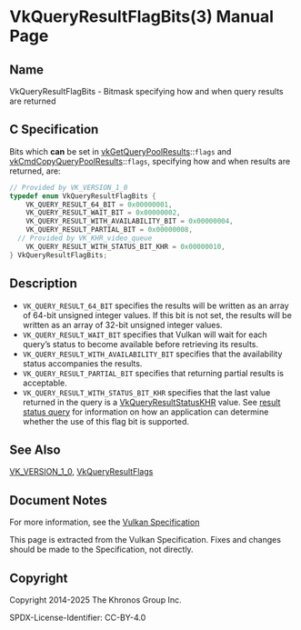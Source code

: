 # VkQueryResultFlagBits(3) Manual Page

## Name

VkQueryResultFlagBits - Bitmask specifying how and when query results are returned



## [](#_c_specification)C Specification

Bits which **can** be set in [vkGetQueryPoolResults](https://registry.khronos.org/vulkan/specs/latest/man/html/vkGetQueryPoolResults.html)::`flags` and [vkCmdCopyQueryPoolResults](https://registry.khronos.org/vulkan/specs/latest/man/html/vkCmdCopyQueryPoolResults.html)::`flags`, specifying how and when results are returned, are:

```c++
// Provided by VK_VERSION_1_0
typedef enum VkQueryResultFlagBits {
    VK_QUERY_RESULT_64_BIT = 0x00000001,
    VK_QUERY_RESULT_WAIT_BIT = 0x00000002,
    VK_QUERY_RESULT_WITH_AVAILABILITY_BIT = 0x00000004,
    VK_QUERY_RESULT_PARTIAL_BIT = 0x00000008,
  // Provided by VK_KHR_video_queue
    VK_QUERY_RESULT_WITH_STATUS_BIT_KHR = 0x00000010,
} VkQueryResultFlagBits;
```

## [](#_description)Description

- `VK_QUERY_RESULT_64_BIT` specifies the results will be written as an array of 64-bit unsigned integer values. If this bit is not set, the results will be written as an array of 32-bit unsigned integer values.
- `VK_QUERY_RESULT_WAIT_BIT` specifies that Vulkan will wait for each query’s status to become available before retrieving its results.
- `VK_QUERY_RESULT_WITH_AVAILABILITY_BIT` specifies that the availability status accompanies the results.
- `VK_QUERY_RESULT_PARTIAL_BIT` specifies that returning partial results is acceptable.
- `VK_QUERY_RESULT_WITH_STATUS_BIT_KHR` specifies that the last value returned in the query is a [VkQueryResultStatusKHR](https://registry.khronos.org/vulkan/specs/latest/man/html/VkQueryResultStatusKHR.html) value. See [result status query](https://registry.khronos.org/vulkan/specs/latest/html/vkspec.html#queries-result-status-only) for information on how an application can determine whether the use of this flag bit is supported.

## [](#_see_also)See Also

[VK\_VERSION\_1\_0](https://registry.khronos.org/vulkan/specs/latest/man/html/VK_VERSION_1_0.html), [VkQueryResultFlags](https://registry.khronos.org/vulkan/specs/latest/man/html/VkQueryResultFlags.html)

## [](#_document_notes)Document Notes

For more information, see the [Vulkan Specification](https://registry.khronos.org/vulkan/specs/latest/html/vkspec.html#VkQueryResultFlagBits)

This page is extracted from the Vulkan Specification. Fixes and changes should be made to the Specification, not directly.

## [](#_copyright)Copyright

Copyright 2014-2025 The Khronos Group Inc.

SPDX-License-Identifier: CC-BY-4.0